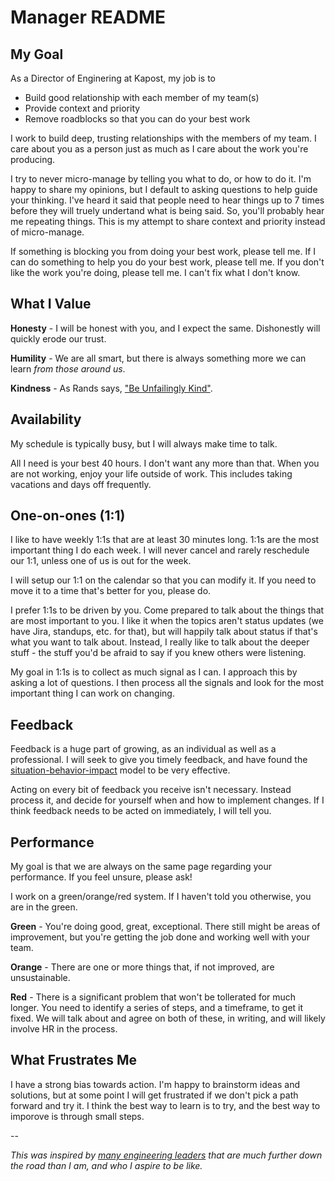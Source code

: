 # Manager README

## My Goal
As a Director of Enginering at Kapost, my job is to

- Build good relationship with each member of my team(s)
- Provide context and priority
- Remove roadblocks so that you can do your best work

I work to build deep, trusting relationships with the members of my team.  I care about you as a person just as much as I care about the work you're producing.  

I try to never micro-manage by telling you what to do, or how to do it.  I'm happy to share my opinions, but I default to asking questions to help guide your thinking.  I've heard it said that people need to hear things up to 7 times before they will truely undertand what is being said.  So, you'll probably hear me repeating things.  This is my attempt to share context and priority instead of micro-manage.

If something is blocking you from doing your best work, please tell me.  If I can do something to help you do your best work, please tell me.  If you don't like the work you're doing, please tell me.  I can't fix what I don't know.  

## What I Value
**Honesty** - I will be honest with you, and I expect the same.  Dishonestly will quickly erode our trust.

**Humility** - We are all smart, but there is always something more we can learn _from those around us_.

**Kindness** - As Rands says, ["Be Unfailingly Kind"](http://randsinrepose.com/archives/be-unfailingly-kind/).

## Availability
My schedule is typically busy, but I will always make time to talk.

All I need is your best 40 hours. I don't want any more than that. When you are not working, enjoy your life outside of work. This includes taking vacations and days off frequently.

## One-on-ones (1:1)
I like to have weekly 1:1s that are at least 30 minutes long.  1:1s are the most important thing I do each week.  I will never cancel and rarely reschedule our 1:1, unless one of us is out for the week.

I will setup our 1:1 on the calendar so that you can modify it.  If you need to move it to a time that's better for you, please do.

I prefer 1:1s to be driven by you.  Come prepared to talk about the things that are most important to you.  I like it when the topics aren't status updates (we have Jira, standups, etc. for that), but will happily talk about status if that's what you want to talk about.  Instead, I really like to talk about the deeper stuff - the stuff you'd be afraid to say if you knew others were listening.

My goal in 1:1s is to collect as much signal as I can.  I approach this by asking a lot of questions.  I then process all the signals and look for the most important thing I can work on changing.

## Feedback
Feedback is a huge part of growing, as an individual as well as a professional.  I will seek to give you timely feedback, and have found the [situation-behavior-impact](https://www.radicalcandor.com/blog/give-humble-feedback/) model to be very effective.

Acting on every bit of feedback you receive isn't necessary.  Instead process it, and decide for yourself when and how to implement changes.  If I think feedback needs to be acted on immediately, I will tell you.

## Performance
My goal is that we are always on the same page regarding your performance.  If you feel unsure, please ask!

I work on a green/orange/red system.  If I haven't told you otherwise, you are in the green.

**Green** - You're doing good, great, exceptional. There still might be areas of improvement, but you're getting the job done and working well with your team.

**Orange** - There are one or more things that, if not improved, are unsustainable.

**Red** - There is a significant problem that won't be tollerated for much longer. You need to identify a series of steps, and a timeframe, to get it fixed. We will talk about and agree on both of these, in writing, and will likely involve HR in the process.

## What Frustrates Me
I have a strong bias towards action.  I'm happy to brainstorm ideas and solutions, but at some point I will get frustrated if we don't pick a path forward and try it.  I think the best way to learn is to try, and the best way to imporove is through small steps.


-- 

_This was inspired by [many engineering leaders](https://svnk.github.io/manager-READMEs/) that are much further down the road than I am, and who I aspire to be like._

